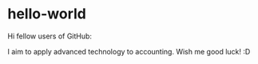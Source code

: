 # hello-world
Hi fellow users of GitHub:

I aim to apply advanced technology to accounting. Wish me good luck! :D
